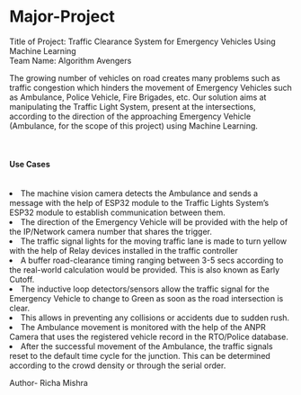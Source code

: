 # Major-Project
Title of Project: Traffic Clearance System for Emergency Vehicles Using Machine Learning
<br>
Team Name: Algorithm Avengers
<br>
<p>The growing number of vehicles on road creates many problems such as traffic
congestion which hinders the movement of Emergency Vehicles such as
Ambulance, Police Vehicle, Fire Brigades, etc. Our solution aims at manipulating
the Traffic Light System, present at the intersections, according to the direction
of the approaching Emergency Vehicle (Ambulance, for the scope of this
project) using Machine Learning.</p>

<br>
<h4>Use Cases</h4>
<br>
<li>The machine vision camera detects the Ambulance and
sends a message with the help of ESP32 module to the
Traffic Lights System’s ESP32 module to establish
communication between them.</li>

<li>The direction of the Emergency Vehicle will be provided
with the help of the IP/Network camera number that shares
the trigger.</li>

<li>The traffic signal lights for the moving traffic lane is made to
turn yellow with the help of Relay devices installed in the
traffic controller</li>

<li>A buffer road-clearance timing ranging between 3-5 secs
according to the real-world calculation would be provided.
This is also known as Early Cutoff.</li>

<li>The inductive loop detectors/sensors allow the traffic signal
for the Emergency Vehicle to change to Green as soon as
the road intersection is clear.</li>

<li>This allows in preventing any collisions or accidents due to
sudden rush.</li>

<li>The Ambulance movement is monitored with the help of the
ANPR Camera that uses the registered vehicle record in
the RTO/Police database.</li>

<li>After the successful movement of the Ambulance, the traffic
signals reset to the default time cycle for the junction. This
can be determined according to the crowd density or
through the serial order.</li>

Author- Richa Mishra
